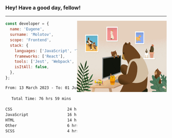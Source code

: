 ### Hey! Have a good day, fellow!
---
<img align='right' alt='GIF' vertical-align='center' src='./src/giphy.gif' width='280px' height='222px'/>

```javascript
const developer = {
  name: 'Eugene',
  surname: 'Molotov',
  scope: 'Frontend',
  stack: {
    languages: ['JavaScript', 'TypeScript'],
    frameworks: ['React'],
    tools: ['Jest', 'Webpack', 'Sass'],
    isItAll: false,
  },
};
```

<div align="center">
<!--START_SECTION:waka-->

```txt
From: 13 March 2023 - To: 01 June 2023

Total Time: 76 hrs 59 mins

CSS                        24 hrs 54 mins  ✎✎✎✎✎✎✎✎.................   32.36 %
JavaScript                 16 hrs 42 mins  ✎✎✎✎✎....................   21.70 %
HTML                       14 hrs 25 mins  ✎✎✎✎✎....................   18.73 %
Other                      6 hrs 16 mins   ✎✎.......................   08.15 %
SCSS                       4 hrs 56 mins   ✎✎.......................   06.41 %
```

<!--END_SECTION:waka-->

